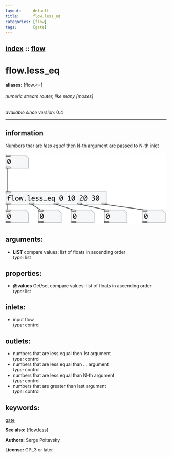 ```yaml
---
layout:     default
title:      flow.less_eq
categories: [flow]
tags:       [gate]
---
```

[index](index.html) :: [flow](category_flow.html)
---

# flow.less_eq
**aliases:** [flow.&lt;=]


###### numeric stream router, like many [moses]

*available since version:* 0.4

---


## information
Numbers thar are *less equal* then N-th argument are passed to N-th inlet


[![example](../examples/img/flow.less_eq.jpg)](../examples/pd/flow.less_eq.pd)



## arguments:

* **LIST**
compare values: list of floats in ascending order<br>
_type:_ list<br>





## properties:

* **@values** 
Get/set compare values: list of floats in ascending order<br>
_type:_ list<br>



## inlets:

* input flow<br>
_type:_ control



## outlets:

* numbers that are less equal then 1st argument<br>
_type:_ control
* numbers that are less equal than ... argument<br>
_type:_ control
* numbers that are less equal than N-th argument<br>
_type:_ control
* numbers that are greater than last argument<br>
_type:_ control



## keywords:

[gate](keywords/gate.html)



**See also:**
[\[flow.less\]](flow.less.html)




**Authors:** Serge Poltavsky




**License:** GPL3 or later





